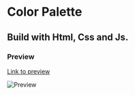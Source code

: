 # Color Palette

## Build with Html, Css and Js.

### Preview

[Link to preview](https://jorgecruz19.github.io/color-palette/.)

![Preview](https://repository-images.githubusercontent.com/352244264/c1b53a00-8f4f-11eb-9c2c-d8337e0393ae)
